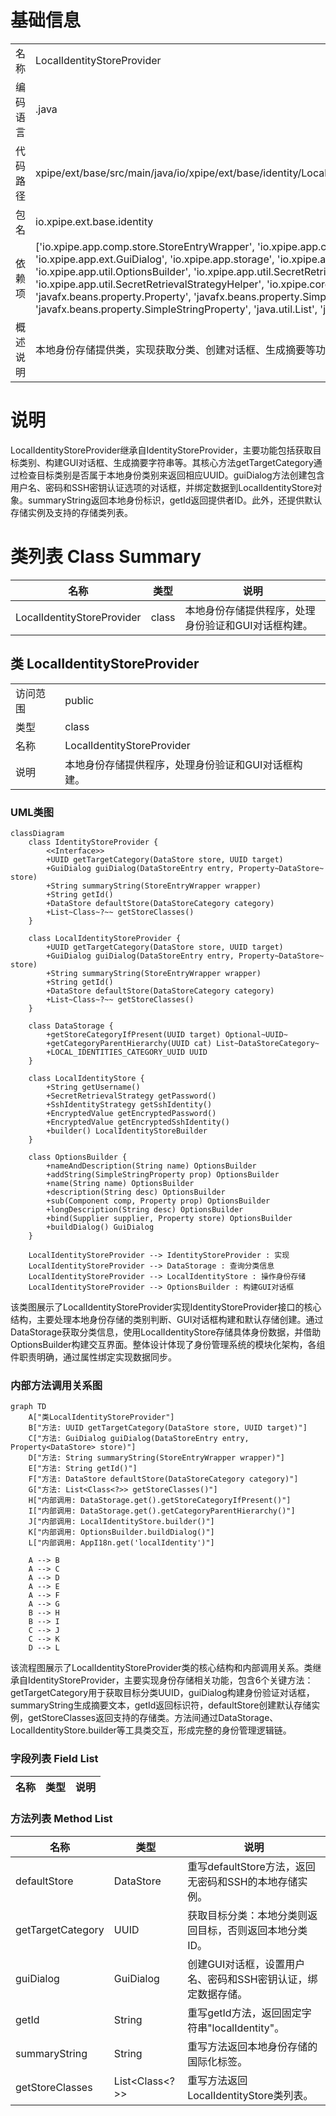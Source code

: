 # 基础信息

|      |      |
|------|------|
| 名称 | LocalIdentityStoreProvider |
| 编码语言 | .java |
| 代码路径 | xpipe/ext/base/src/main/java/io/xpipe/ext/base/identity/LocalIdentityStoreProvider.java |
| 包名 | io.xpipe.ext.base.identity |
| 依赖项 | ['io.xpipe.app.comp.store.StoreEntryWrapper', 'io.xpipe.app.core.AppI18n', 'io.xpipe.app.ext.GuiDialog', 'io.xpipe.app.storage', 'io.xpipe.app.util.EncryptedValue', 'io.xpipe.app.util.OptionsBuilder', 'io.xpipe.app.util.SecretRetrievalStrategy', 'io.xpipe.app.util.SecretRetrievalStrategyHelper', 'io.xpipe.core.store.DataStore', 'javafx.beans.property.Property', 'javafx.beans.property.SimpleObjectProperty', 'javafx.beans.property.SimpleStringProperty', 'java.util.List', 'java.util.UUID'] |
| 概述说明 | 本地身份存储提供类，实现获取分类、创建对话框、生成摘要等功能。 |

# 说明

LocalIdentityStoreProvider继承自IdentityStoreProvider，主要功能包括获取目标类别、构建GUI对话框、生成摘要字符串等。其核心方法getTargetCategory通过检查目标类别是否属于本地身份类别来返回相应UUID。guiDialog方法创建包含用户名、密码和SSH密钥认证选项的对话框，并绑定数据到LocalIdentityStore对象。summaryString返回本地身份标识，getId返回提供者ID。此外，还提供默认存储实例及支持的存储类列表。

# 类列表 Class Summary

| 名称   | 类型  | 说明 |
|-------|------|-------------|
| LocalIdentityStoreProvider | class | 本地身份存储提供程序，处理身份验证和GUI对话框构建。 |



## 类 LocalIdentityStoreProvider

|      |      |
|------|------|
| 访问范围 | public |
| 类型 | class |
| 名称 | LocalIdentityStoreProvider |
| 说明 | 本地身份存储提供程序，处理身份验证和GUI对话框构建。 |


### UML类图

```mermaid
classDiagram
    class IdentityStoreProvider {
        <<Interface>>
        +UUID getTargetCategory(DataStore store, UUID target)
        +GuiDialog guiDialog(DataStoreEntry entry, Property~DataStore~ store)
        +String summaryString(StoreEntryWrapper wrapper)
        +String getId()
        +DataStore defaultStore(DataStoreCategory category)
        +List~Class~?~~ getStoreClasses()
    }

    class LocalIdentityStoreProvider {
        +UUID getTargetCategory(DataStore store, UUID target)
        +GuiDialog guiDialog(DataStoreEntry entry, Property~DataStore~ store)
        +String summaryString(StoreEntryWrapper wrapper)
        +String getId()
        +DataStore defaultStore(DataStoreCategory category)
        +List~Class~?~~ getStoreClasses()
    }

    class DataStorage {
        +getStoreCategoryIfPresent(UUID target) Optional~UUID~
        +getCategoryParentHierarchy(UUID cat) List~DataStoreCategory~
        +LOCAL_IDENTITIES_CATEGORY_UUID UUID
    }

    class LocalIdentityStore {
        +String getUsername()
        +SecretRetrievalStrategy getPassword()
        +SshIdentityStrategy getSshIdentity()
        +EncryptedValue getEncryptedPassword()
        +EncryptedValue getEncryptedSshIdentity()
        +builder() LocalIdentityStoreBuilder
    }

    class OptionsBuilder {
        +nameAndDescription(String name) OptionsBuilder
        +addString(SimpleStringProperty prop) OptionsBuilder
        +name(String name) OptionsBuilder
        +description(String desc) OptionsBuilder
        +sub(Component comp, Property prop) OptionsBuilder
        +longDescription(String desc) OptionsBuilder
        +bind(Supplier supplier, Property store) OptionsBuilder
        +buildDialog() GuiDialog
    }

    LocalIdentityStoreProvider --> IdentityStoreProvider : 实现
    LocalIdentityStoreProvider --> DataStorage : 查询分类信息
    LocalIdentityStoreProvider --> LocalIdentityStore : 操作身份存储
    LocalIdentityStoreProvider --> OptionsBuilder : 构建GUI对话框
```

该类图展示了LocalIdentityStoreProvider实现IdentityStoreProvider接口的核心结构，主要处理本地身份存储的类别判断、GUI对话框构建和默认存储创建。通过DataStorage获取分类信息，使用LocalIdentityStore存储具体身份数据，并借助OptionsBuilder构建交互界面。整体设计体现了身份管理系统的模块化架构，各组件职责明确，通过属性绑定实现数据同步。


### 内部方法调用关系图

```mermaid
graph TD
    A["类LocalIdentityStoreProvider"]
    B["方法: UUID getTargetCategory(DataStore store, UUID target)"]
    C["方法: GuiDialog guiDialog(DataStoreEntry entry, Property<DataStore> store)"]
    D["方法: String summaryString(StoreEntryWrapper wrapper)"]
    E["方法: String getId()"]
    F["方法: DataStore defaultStore(DataStoreCategory category)"]
    G["方法: List<Class<?>> getStoreClasses()"]
    H["内部调用: DataStorage.get().getStoreCategoryIfPresent()"]
    I["内部调用: DataStorage.get().getCategoryParentHierarchy()"]
    J["内部调用: LocalIdentityStore.builder()"]
    K["内部调用: OptionsBuilder.buildDialog()"]
    L["内部调用: AppI18n.get('localIdentity')"]

    A --> B
    A --> C
    A --> D
    A --> E
    A --> F
    A --> G
    B --> H
    B --> I
    C --> J
    C --> K
    D --> L
```

该流程图展示了LocalIdentityStoreProvider类的核心结构和内部调用关系。类继承自IdentityStoreProvider，主要实现身份存储相关功能，包含6个关键方法：getTargetCategory用于获取目标分类UUID，guiDialog构建身份验证对话框，summaryString生成摘要文本，getId返回标识符，defaultStore创建默认存储实例，getStoreClasses返回支持的存储类。方法间通过DataStorage、LocalIdentityStore.builder等工具类交互，形成完整的身份管理逻辑链。

### 字段列表 Field List

| 名称  | 类型  | 说明 |
|-------|-------|------|

### 方法列表 Method List

| 名称  | 类型  | 说明 |
|-------|-------|------|
| defaultStore | DataStore | 重写defaultStore方法，返回无密码和SSH的本地存储实例。 |
| getTargetCategory | UUID | 获取目标分类：本地分类则返回目标，否则返回本地分类ID。 |
| guiDialog | GuiDialog | 创建GUI对话框，设置用户名、密码和SSH密钥认证，绑定数据存储。 |
| getId | String | 重写getId方法，返回固定字符串"localIdentity"。 |
| summaryString | String | 重写方法返回本地身份存储的国际化标签。 |
| getStoreClasses | List<Class<?>> | 重写方法返回LocalIdentityStore类列表。 |




